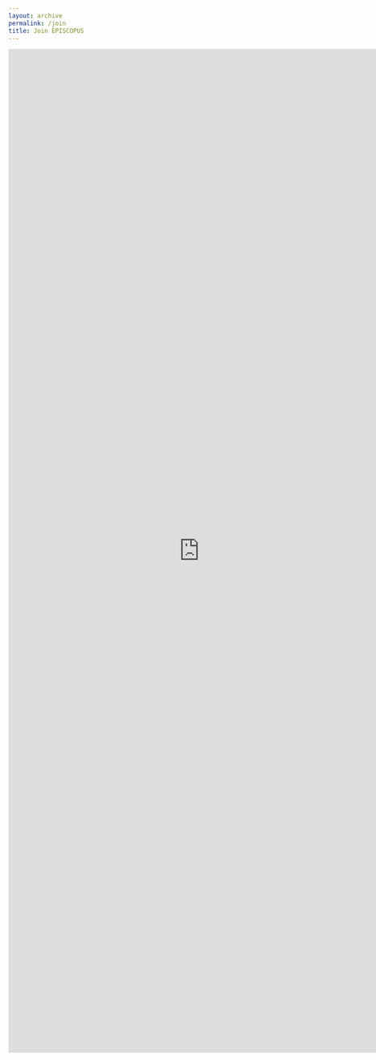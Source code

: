 ```yaml
---
layout: archive
permalink: /join
title: Join EPISCOPUS
---
```


<iframe src="https://docs.google.com/forms/d/1azz1dyCwj6GlNZrg3zXIEzhUEV2KUf1FTYAQf-YGZXc/viewform?embedded=true" style="background: #FFFFFF;" width="760" height="2000" frameborder="0" marginheight="0" marginwidth="0">Loading...</iframe>
